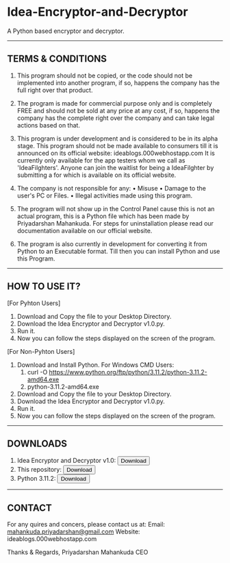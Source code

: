 # Idea-Encryptor-and-Decryptor
A Python based encryptor and decryptor.

------------------
TERMS & CONDITIONS
------------------

1. This program should not be copied, or the code should not be implemented into another program, if so, happens the company has the full right over that product.

2. The program is made for commercial purpose only and is completely FREE and should not be sold at any price at any cost, if so, happens the company has the complete right over the company and can take legal actions based on that.

3. This program is under development and is considered to be in its alpha stage. This program should not be made available to consumers till it is announced on its official website:
ideablogs.000webhostapp.com
It is currently only available for the app testers whom we call as 'IdeaFilghters'. Anyone can join the waitlist for being a IdeaFilghter by submitting a for which is available on its official website.

4. The company is not responsible for any:
  • Misuse
  • Damage to the user's PC or Files.
  • Illegal activities made using this program.

5. The program will not show up in the Control Panel cause this is not an actual program, this is a Python file which has been made by Priyadarshan Mahankuda. For steps for uninstallation please read our documentation available on our official website. 

6. The program is also currently in development for converting it from Python to an Executable format. Till then you can install Python and use this Program.

--------------
HOW TO USE IT?
--------------
[For Pyhton Users]
1. Download and Copy the file to your Desktop Directory.
2. Download the Idea Encryptor and Decryptor v1.0.py.
3. Run it.
4. Now you can follow the steps displayed on the screen of the program.

[For Non-Pyhton Users]
1. Download and Install Python.
  For Windows CMD Users:
    1. curl -O https://www.python.org/ftp/python/3.11.2/python-3.11.2-amd64.exe
    2. python-3.11.2-amd64.exe
3. Download and Copy the file to your Desktop Directory.
4. Download the Idea Encryptor and Decryptor v1.0.py.
5. Run it.
6. Now you can follow the steps displayed on the screen of the program.

---------
DOWNLOADS
---------
1. Idea Encryptor and Decryptor v1.0: <a href="https://github.com/idea-ceo-priyadarshan/Idea-Encryptor-and-Decryptor/blob/main/Idea%20Encryptor%20and%20Decryptor%20v1.0.py"><button>Download</button></a>
2. This repository: <a href="https://github.com/idea-ceo-priyadarshan/Idea-Encryptor-and-Decryptor/blob/main/Idea%20Encryptor%20and%20Decryptor%20v1.0.py](https://codeload.github.com/idea-ceo-priyadarshan/Idea-Encryptor-and-Decryptor/zip/refs/heads/main"><button>Download</button></a>
3. Python 3.11.2: <a href="https://github.com/idea-ceo-priyadarshan/Idea-Encryptor-and-Decryptor/blob/main/Idea%20Encryptor%20and%20Decryptor%20v1.0.py](https://www.python.org/ftp/python/3.11.2/python-3.11.2-amd64.exe"><button>Download</button></a>

-------
CONTACT
-------

For any quires and concers, please contact us at:
Email: mahankuda.priyadarshan@gmail.com
Website: ideablogs.000webhostapp.com



Thanks & Regards,
Priyadarshan Mahankuda
CEO
